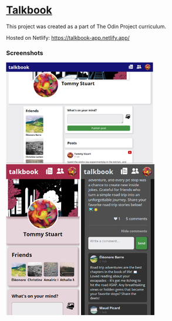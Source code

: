 # [Talkbook](https://talkbook-app.netlify.app/)

This project was created as a part of The Odin Project curriculum.

Hosted on Netlify: https://talkbook-app.netlify.app/

### Screenshots
<img src="./screenshots/desktop_1.png" width="400"/> <img src="./screenshots/mobile_1.png" width="200"/> <img src="./screenshots/mobile_2.png" width="200"/>
